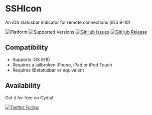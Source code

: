 # SSHIcon
An iOS statusbar indicator for remote connections (iOS 9-10)

![Platform](https://img.shields.io/badge/platform-iOS-lightgrey.svg)
![Supported Versions](https://img.shields.io/badge/supports-iOS_9--10-lightgrey.svg)
[![GitHub Issues](https://img.shields.io/github/issues/sticktron/sshicon.svg)](https://github.com/sticktron/sshicon/issues)
[![GitHub Release](https://img.shields.io/github/release/sticktron/sshicon.svg)](https://github.com/sticktron/sshicon/releases)

## Compatibility

- Supports iOS 9/10
- Requires a jailbroken iPhone, iPad or iPod Touch
- Requires libstatusbar or equivalent

## Availability
Get it for free on Cydia!

[![Twitter Follow](https://img.shields.io/twitter/follow/sticktron.svg?style=social&label=Follow)](http://twitter.com/sticktron)
